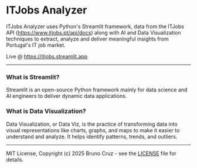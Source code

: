 # ITJobs Analyzer

ITJobs Analyzer uses Python's Streamlit framework, data from the ITJobs API (https://www.itjobs.pt/api/docs) along with AI and Data Visualization techniques to extract, analyze and deliver meaningful insights from Portugal's IT job market.

Live @ https://itjobs.streamlit.app

---

### What is Streamlit?

Streamlit is an open-source Python framework mainly for data science and AI engineers to deliver dynamic data applications.

### What is Data Visualization?

Data Visualization, or Data Viz, is the practice of transforming data into visual representations like charts, graphs, and maps to make it easier to understand and analyze. It helps identify patterns, trends, and outliers.

---

MIT License, Copyright (c) 2025 Bruno Cruz - see the [LICENSE](LICENSE) file for details.

